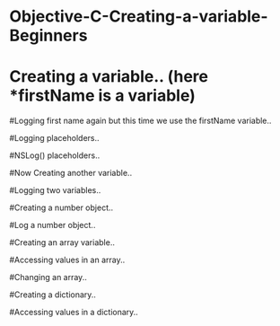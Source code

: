 # Objective-C-Creating-a-variable-Beginners


# Creating a variable.. (here *firstName is a variable)


#Logging first name again but this time we use the firstName variable..


#Logging placeholders..


#NSLog() placeholders..


#Now Creating another variable..


#Logging two variables..


#Creating a number object..


#Log a number object..


#Creating an array variable..


#Accessing values in an array..


#Changing an array..


#Creating a dictionary..


#Accessing values in a dictionary..






